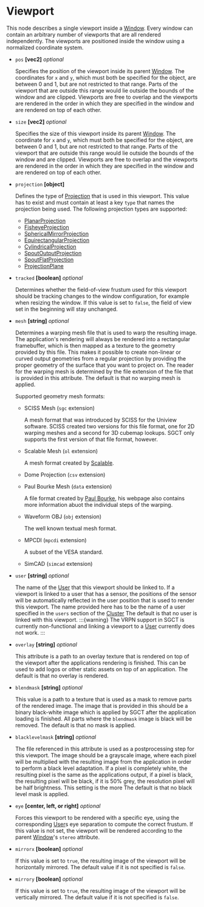 # Viewport
This node describes a single viewport inside a [Window](window). Every window can contain an arbitrary number of viewports that are all rendered independently. The viewports are positioned inside the window using a normalized coordinate system.

- `pos` **[vec2]** _optional_

  Specifies the position of the viewport inside its parent [Window](window). The coordinates for `x` and `y`, which must both be specified for the object, are between 0 and 1, but are not restricted to that range. Parts of the viewport that are outside this range would lie outside the bounds of the window and are clipped. Viewports are free to overlap and the viewports are rendered in the order in which they are specified in the window and are rendered on top of each other.

- `size` **[vec2]** _optional_

  Specifies the size of this viewport inside its parent [Window](window). The coordinate for `x` and `y`, which must both be specified for the object, are between 0 and 1, but are not restricted to that range. Parts of the viewport that are outside this range would lie outside the bounds of the window and are clipped. Viewports are free to overlap and the viewports are rendered in the order in which they are specified in the window and are rendered on top of each other.

- `projection` **[object]**

  Defines the type of [Projection](projection/index) that is used in this viewport. This value has to exist and must contain at least a key `type` that names the projection being used. The following projection types are supported:
  - [PlanarProjection](projection/planarprojection)
  - [FisheyeProjection](projection/fisheyeprojection)
  - [SphericalMirrorProjection](projection/sphericalmirrorprojection)
  - [EquirectangularProjection](projection/equirectangularprojection)
  - [CylindricalProjection](projection/cylindricalprojection)
  - [SpoutOutputProjection](projection/spoutoutputprojection)
  - [SpoutFlatProjection](projection/spoutflatprojection)
  - [ProjectionPlane](projection/projectionplane)

- `tracked` **[boolean]** _optional_

  Determines whether the field-of-view frustum used for this viewport should be tracking changes to the window configuration, for example when resizing the window. If this value is set to `false`, the field of view set in the beginning will stay unchanged.

- `mesh` **[string]** _optional_

  Determines a warping mesh file that is used to warp the resulting image. The application's rendering will always be rendered into a rectangular framebuffer, which is then mapped as a texture to the geometry provided by this file. This makes it possible to create non-linear or curved output geometries from a regular projection by providing the proper geometry of the surface that you want to project on. The reader for the warping mesh is determined by the file extension of the file that is provided in this attribute. The default is that no warping mesh is applied.

  Supported geometry mesh formats:
  - SCISS Mesh (`sgc` extension)

    A mesh format that was introduced by SCISS for the Uniview software. SCISS created two versions for this file format, one for 2D warping meshes and a second for 3D cubemap lookups. SGCT only supports the first version of that file format, however.

  - Scalable Mesh (`ol` extension)

    A mesh format created by [Scalable](http://www.scalabledisplay.com/products/scalable-sdk/).

  - Dome Projection (`csv` extension)

  - Paul Bourke Mesh (`data` extension)

    A file format created by [Paul Bourke](http://paulbourke.net/dataformats/meshwarp/), his webpage also contains more information abuot the individual steps of the warping.

  - Waveform OBJ (`obj` extension)

    The well known textual mesh format.

  - MPCDI (`mpcdi` extension)

    A subset of the VESA standard.

  - SimCAD (`simcad` extension)

- `user` **[string]** _optional_

  The name of the [User](user) that this viewport should be linked to. If a viewport is linked to a user that has a sensor, the positions of the sensor will be automatically reflected in the user position that is used to render this viewport. The name provided here has to be the name of a user specified in the `users` section of the [Cluster](cluster) The default is that no user is linked with this viewport.
  :::{warning}
  The VRPN support in SGCT is currently non-functional and linking a viewport to a [User](user) currently does not work.
  :::

- `overlay` **[string]** _optional_

  This attribute is a path to an overlay texture that is rendered on top of the viewport after the applications rendering is finished. This can be used to add logos or other static assets on top of an application. The default is that no overlay is rendered.

- `blendmask` **[string]** _optional_

  This value is a path to a texture that is used as a mask to remove parts of the rendered image. The image that is provided in this should be a binary black-white image which is applied by SGCT after the application loading is finished. All parts where the `blendmask` image is black will be removed. The default is that no mask is applied.

- `blacklevelmask` **[string]** _optional_

  The file referenced in this attribute is used as a postprocessing step for this viewport. The image should be a grayscale image, where each pixel will be multiplied with the resulting image from the application in order to perform a black level adaptation. If a pixel is completely white, the resulting pixel is the same as the applications output, if a pixel is black, the resulting pixel will be black, if it is 50% grey, the resolution pixel will be half brightness. This setting is the more The default is that no black level mask is applied.

- `eye` **[center, left, or right]** _optional_

  Forces this viewport to be rendered with a specific eye, using the corresponding [User](user)s eye separation to compute the correct frustum. If this value is not set, the viewport will be rendered according to the parent [Window](window)'s `stereo` attribute.

- `mirrorx` **[boolean]** _optional_

  If this value is set to `true`, the resulting image of the viewport will be horizontally mirrored. The default value if it is not specified is `false`.

- `mirrory` **[boolean]** _optional_

  If this value is set to `true`, the resulting image of the viewport will be vertically mirrored. The default value if it is not specified is `false`.
